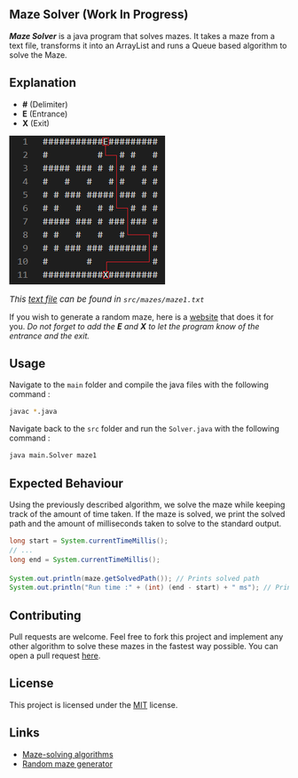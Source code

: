 ## Maze Solver (Work In Progress)

**_Maze Solver_** is a java program that solves mazes. It takes a maze from a text file, transforms it into an ArrayList and runs a Queue based algorithm to solve the Maze.

## Explanation

- **#** (Delimiter)
- **E** (Entrance)
- **X** (Exit)

![maze1](./public/maze1.png)

<span style="font-size: 15px">_This [text file](/src/mazes/maze1.txt) can be found in `src/mazes/maze1.txt`_</span>

If you wish to generate a random maze, here is a [website](https://thenerdshow.com/amaze.html) that does it for you. _Do not forget to add the **E** and **X** to let the program know of the entrance and the exit._

## Usage

Navigate to the `main` folder and compile the java files with the following command :

```bash
javac *.java
```

Navigate back to the `src` folder and run the `Solver.java` with the following command :

```bash
java main.Solver maze1
```

## Expected Behaviour

Using the previously described algorithm, we solve the maze while keeping track of the amount of time taken. If the maze is solved, we print the solved path and the amount of milliseconds taken to solve to the standard output.

```java
long start = System.currentTimeMillis();
// ...
long end = System.currentTimeMillis();

System.out.println(maze.getSolvedPath()); // Prints solved path
System.out.println("Run time :" + (int) (end - start) + " ms"); // Prints time taken to solve
```

## Contributing

Pull requests are welcome. Feel free to fork this project and implement any other algorithm to solve these mazes in the fastest way possible. You can open a pull request [here](https://github.com/ousmanebarry/MazeSolver/pulls).

## License

This project is licensed under the [MIT](/LICENSE) license.

## Links

- [Maze-solving algorithms](https://en.wikipedia.org/wiki/Maze-solving_algorithm)
- [Random maze generator](https://thenerdshow.com/amaze.html)
